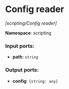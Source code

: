 # Config reader

_[scripting/Config reader]_

__Namespace__: scripting

### Input ports:

* __path__: ` string `

### Output ports:

* __config__: ` {string: any} `

